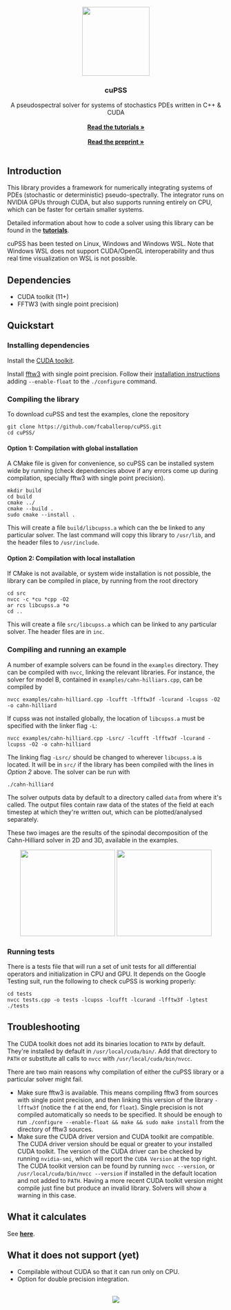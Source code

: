 <br />
<div align="center">
    <img src="img/noisy_gaussian.jpg" width=156 height=160>

  <h3 align="center">cuPSS</h3>

  <p align="center">
    A pseudospectral solver for systems of stochastics PDEs written in C++ & CUDA
      <br/>
    <br />
    <a href="https://github.com/fcaballerop/cuPSS/wiki/Tutorials"><strong>Read the tutorials »</strong></a>
      <br />
      <br />
    <a href="https://arxiv.org/abs/2405.02410"><strong>Read the preprint »</strong></a>
    <br />
    <br />
  </p>
</div>

## Introduction

This library provides a framework for numerically integrating systems of PDEs (stochastic or deterministic) pseudo-spectrally. The integrator runs on NVIDIA GPUs through CUDA, but also supports running entirely on CPU, which can be faster for certain smaller systems.

Detailed information about how to code a solver using this library can be found in the <a href="https://github.com/fcaballerop/cuPSS/wiki/Tutorials"><strong>tutorials</strong></a>.

cuPSS has been tested on Linux, Windows and Windows WSL. Note that Windows WSL does not support CUDA/OpenGL interoperability and thus real time visualization on WSL is not possible.

## Dependencies

 * CUDA toolkit (11+)
 * FFTW3 (with single point precision)

## Quickstart

### Installing dependencies

Install the <a href="https://developer.nvidia.com/cuda-toolkit">CUDA toolkit</a>. 

Install <a href="https://www.fftw.org/">fftw3</a> with single point precision. Follow their <a href="https://www.fftw.org/fftw3_doc/Installation-on-Unix.html">installation instructions</a> adding `--enable-float` to the `./configure` command.

### Compiling the library

To download cuPSS and test the examples, clone the repository
```
git clone https://github.com/fcaballerop/cuPSS.git
cd cuPSS/
```

#### Option 1: Compilation with global installation
A CMake file is given for convenience, so cuPSS can be installed system wide by running (check dependencies above if any errors come up during compilation, specially fftw3 with single point precision).
```
mkdir build
cd build
cmake ../
cmake --build .
sudo cmake --install .
```
This will create a file `build/libcupss.a` which can the be linked to any particular solver. The last command will copy this library to `/usr/lib`, and the header files to `/usr/include`. 

#### Option 2: Compilation with local installation
If CMake is not available, or system wide installation is not possible, the library can be compiled in place, by running from the root directory
```
cd src
nvcc -c *cu *cpp -O2
ar rcs libcupss.a *o
cd ..
```
This will create a file `src/libcupss.a` which can be linked to any particular solver. The header files are in `inc`.

### Compiling and running an example
A number of example solvers can be found in the `examples` directory. They can be compiled with `nvcc`, linking the relevant libraries. For instance, the solver for model B, contained in `examples/cahn-hilliars.cpp`, can be compiled by
```
nvcc examples/cahn-hilliard.cpp -lcufft -lfftw3f -lcurand -lcupss -O2 -o cahn-hilliard
```
If cupss was not installed globally, the location of `libcupss.a` must be specified with the linker flag `-L`:
```
nvcc examples/cahn-hilliard.cpp -Lsrc/ -lcufft -lfftw3f -lcurand -lcupss -O2 -o cahn-hilliard
```
The linking flag `-Lsrc/` should be changed to wherever `libcupss.a` is located. It will be in `src/` if the library has been compiled with the lines in *Option 2* above. The solver can be run with
```
./cahn-hilliard
```
The solver outputs data by default to a directory called `data` from where it's called. The output files contain raw data of the states of the field at each timestep at which they're written out, which can be plotted/analysed separately.

These two images are the results of the spinodal decomposition of the Cahn-Hilliard solver in 2D and 3D, available in the examples.
<div align="center">
    <img src="img/CH2D.gif" width=220 height=200>
    <img src="img/CH3D.gif" width=220 height=200>
</div>

### Running tests

There is a tests file that will run a set of unit tests for all differential operators and initialization in CPU and GPU. It depends on the Google Testing suit, run the following to check cuPSS is working properly:
```
cd tests
nvcc tests.cpp -o tests -lcupss -lcufft -lcurand -lfftw3f -lgtest
./tests
```

## Troubleshooting
The CUDA toolkit does not add its binaries location to `PATH` by default. They're installed by default in `/usr/local/cuda/bin/`. Add that directory to `PATH` or substitute all calls to `nvcc` with `/usr/local/cuda/bin/nvcc`.

There are two main reasons why compilation of either the cuPSS library or a particular solver might fail.

 - Make sure fftw3 is available. This means compiling fftw3 from sources with single point precision, and then linking this version of the library `-lfftw3f` (notice the `f` at the end, for `float`). Single precision is not compiled automatically so needs to be specified. It should be enough to run `./configure --enable-float && make && sudo make install` from the directory of fftw3 sources.
 - Make sure the CUDA driver version and CUDA toolkit are compatible. The CUDA driver version should be equal or greater to your installed CUDA toolkit. The version of the CUDA driver can be checked by running `nvidia-smi`, which will report the `CUDA Version` at the top right. The CUDA toolkit version can be found by running `nvcc --version`, or `/usr/local/cuda/bin/nvcc --version` if installed in the default location and not added to `PATH`. Having a more recent CUDA toolkit version might compile just fine but produce an invalid library. Solvers will show a warning in this case.

## What it calculates
See <a href="https://github.com/fcaballerop/cuPSS/wiki#what-can-it-solve"><strong>here</strong></a>.

## What it does not support (yet)
 - Compilable without CUDA so that it can run only on CPU.
 - Option for double precision integration.

<br />
<div align="center">
    <img src="img/diffusion.gif">
</div>

